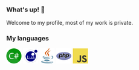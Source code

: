 ### What's up! 👋

Welcome to my profile, most of my work is private.

### My languages

<code><img height="40" src="https://raw.githubusercontent.com/github/explore/master/topics/csharp/csharp.png"></code>
<code><img height="40" src="https://raw.githubusercontent.com/github/explore/master/topics/lua/lua.png"></code>
<code><img height="40" src="https://raw.githubusercontent.com/github/explore/master/topics/java/java.png"></code>
<code><img height="40" src="https://raw.githubusercontent.com/github/explore/master/topics/php/php.png"></code>
<code><img height="40" src="https://raw.githubusercontent.com/github/explore/master/topics/javascript/javascript.png"></code>
